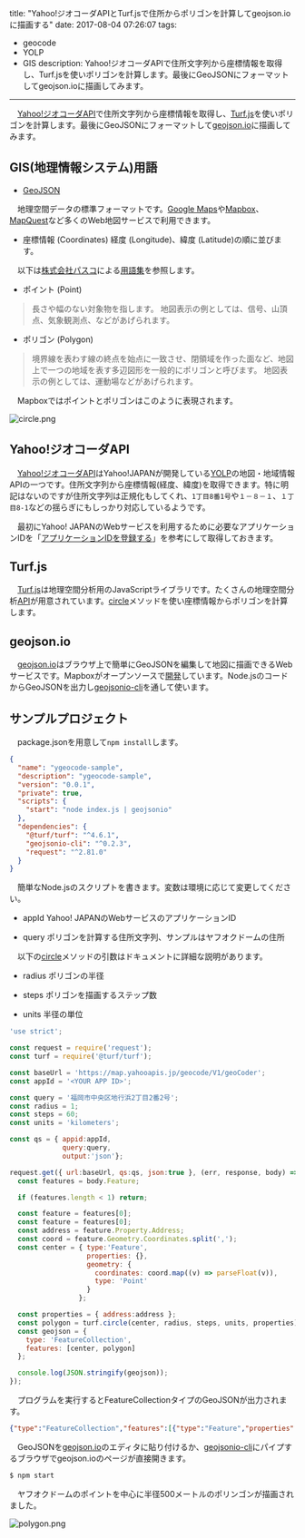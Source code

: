 title: "Yahoo!ジオコーダAPIとTurf.jsで住所からポリゴンを計算してgeojson.ioに描画する"
date: 2017-08-04 07:26:07
tags:
 - geocode
 - YOLP
 - GIS
description: Yahoo!ジオコーダAPIで住所文字列から座標情報を取得し、Turf.jsを使いポリゴンを計算します。最後にGeoJSONにフォーマットしてgeojson.ioに描画してみます。
---

　[Yahoo!ジオコーダAPI](https://developer.yahoo.co.jp/webapi/map/openlocalplatform/v1/geocoder.html)で住所文字列から座標情報を取得し、[Turf.js](http://turfjs.org/)を使いポリゴンを計算します。最後にGeoJSONにフォーマットして[geojson.io](http://geojson.io/)に描画してみます。

<!-- more -->

## GIS(地理情報システム)用語

* [GeoJSON](http://geojson.org/)

　地理空間データの標準フォーマットです。[Google Maps](https://www.google.co.jp/maps)や[Mapbox](https://www.mapbox.com/)、[MapQuest](https://www.mapquest.com/)など多くのWeb地図サービスで利用できます。

* 座標情報 (Coordinates)
経度 (Longitude)、緯度 (Latitude)の順に並びます。

　以下は[株式会社パスコ](http://www.pasco.co.jp/)による[用語集](http://www.pasco.co.jp/recommend/word/word022/)を参照します。

* ポイント (Point)
>長さや幅のない対象物を指します。
地図表示の例としては、信号、山頂点、気象観測点、などがあげられます。


* ポリゴン (Polygon)
>境界線を表わす線の終点を始点に一致させ、閉領域を作った面など、地図上で一つの地域を表す多辺図形を一般的にポリゴンと呼びます。 
地図表示の例としては、運動場などがあげられます。

　Mapboxではポイントとポリゴンはこのように表現されます。

![circle.png](/2017/08/04/yahoo-geocoder-turfjs-polygon/circle.png)

## Yahoo!ジオコーダAPI

　[Yahoo!ジオコーダAPI](https://developer.yahoo.co.jp/webapi/map/openlocalplatform/v1/geocoder.html)はYahoo!JAPANが開発している[YOLP](https://developer.yahoo.co.jp/webapi/map/)の地図・地域情報APIの一つです。住所文字列から座標情報(経度、緯度)を取得できます。特に明記はないのですが住所文字列は正規化もしてくれ、`1丁目8番1号`や`１－８－１`、`１丁目8-1`などの揺らぎにもしっかり対応しているようです。

　最初にYahoo! JAPANのWebサービスを利用するために必要なアプリケーションIDを「[アプリケーションIDを登録する](https://www.yahoo-help.jp/app/answers/detail/p/537/a_id/43398)」を参考にして取得しておきます。

## Turf.js

　[Turf.js](http://turfjs.org/)は地理空間分析用のJavaScriptライブラリです。たくさんの地理空間分析[API](http://turfjs.org/docs/)が用意されています。[circle](http://turfjs.org/docs/#circle)メソッドを使い座標情報からポリゴンを計算します。


## geojson.io

　[geojson.io](http://geojson.io/)はブラウザ上で簡単にGeoJSONを編集して地図に描画できるWebサービスです。Mapboxがオープンソースで[開発](https://github.com/mapbox/geojson.io)しています。Node.jsのコードからGeoJSONを出力し[geojsonio-cli](https://github.com/mapbox/geojsonio-cli)を通して使います。

## サンプルプロジェクト

　package.jsonを用意して`npm install`します。


``` json package.json
{
  "name": "ygeocode-sample",
  "description": "ygeocode-sample",
  "version": "0.0.1",
  "private": true,
  "scripts": {
    "start": "node index.js | geojsonio"
  },
  "dependencies": {
    "@turf/turf": "^4.6.1",
    "geojsonio-cli": "^0.2.3",
    "request": "^2.81.0"
  }
}
```

　簡単なNode.jsのスクリプトを書きます。変数は環境に応じて変更してください。

* appId
Yahoo! JAPANのWebサービスのアプリケーションID

* query
ポリゴンを計算する住所文字列、サンプルはヤフオクドームの住所

　以下の[circle](http://turfjs.org/docs/#circle)メソッドの引数はドキュメントに詳細な説明があります。

* radius
ポリゴンの半径

* steps
ポリゴンを描画するステップ数

* units
半径の単位

``` js index.js
'use strict';

const request = require('request');
const turf = require('@turf/turf');

const baseUrl = 'https://map.yahooapis.jp/geocode/V1/geoCoder';
const appId = '<YOUR APP ID>';

const query = '福岡市中央区地行浜2丁目2番2号';
const radius = 1;
const steps = 60;
const units = 'kilometers';

const qs = { appid:appId,
             query:query,
             output:'json'};

request.get({ url:baseUrl, qs:qs, json:true }, (err, response, body) => {
  const features = body.Feature;

  if (features.length < 1) return;

  const feature = features[0];
  const feature = features[0];
  const address = feature.Property.Address;
  const coord = feature.Geometry.Coordinates.split(',');
  const center = { type:'Feature',
                   properties: {},
                   geometry: {
                     coordinates: coord.map((v) => parseFloat(v)),
                     type: 'Point'
                   }
                 };

  const properties = { address:address };
  const polygon = turf.circle(center, radius, steps, units, properties);
  const geojson = {
    type: 'FeatureCollection',
    features: [center, polygon]
  };

  console.log(JSON.stringify(geojson));
});
```

　プログラムを実行するとFeatureCollectionタイプのGeoJSONが出力されます。

```json
{"type":"FeatureCollection","features":[{"type":"Feature","properties":{},"geometry":{"coordinates":[130.36213488,33.59540143],"type":"Point"}},{"type":"Feature","properties":{"address":"福岡県福岡市中央区地行浜2丁目2-2"},"geometry":{"type":"Polygon","coordinates":[[[130.36213488,33.60439182377266],[130.36326319720803,33.60434256833447],[130.36437914850492,33.60419534184053],[130.36547050363063,33.60395175783102],[130.36652530213368,33.60361448586572],[130.3675319845582,33.603187222240585],[130.3684795192171,33.602674649443514],[130.36935752315605,33.60208238479515],[130.37015637598037,33.60141691884032],[130.3708673252925,33.600685544167646],[130.37148258258514,33.59989627544021],[130.3719954085387,33.59905776151671],[130.37240018679,33.598179190628684],[130.37269248536725,33.5972701896556],[130.37286910512242,33.596340718603905],[130.3729281146359,33.59540096144804],[130.37286887121738,33.59446121453118],[130.37269202777998,33.593531773748936],[130.3723995255192,33.59262282175287],[130.3719945724851,33.59174431640888],[130.3714816082883,33.59090588173187],[130.37086625533385,33.59011670248989],[130.3701552571223,33.5893854236307],[130.36935640429795,33.58872005562991],[130.36847844925842,33.58812788679505],[130.3675310102614,33.58761540348344],[130.36652446608005,33.58718821910479],[130.36546984235983,33.586851012683525],[130.36437869091762,33.58660747765104],[130.363262963303,33.58646028142657],[130.36213488,33.58641103622736],[130.36100679669704,33.58646028142657],[130.3598910690824,33.58660747765104],[130.3587999176402,33.586851012683525],[130.35774529391998,33.58718821910479],[130.35673874973867,33.58761540348344],[130.3557913107416,33.58812788679505],[130.35491335570208,33.58872005562991],[130.35411450287774,33.5893854236307],[130.35340350466618,33.59011670248989],[130.35278815171174,33.59090588173187],[130.35227518751492,33.59174431640888],[130.35187023448083,33.59262282175287],[130.35157773222005,33.593531773748936],[130.35140088878265,33.59446121453118],[130.35134164536413,33.59540096144804],[130.3514006548776,33.596340718603905],[130.35157727463277,33.5972701896556],[130.35186957321002,33.598179190628684],[130.35227435146135,33.59905776151671],[130.35278717741488,33.59989627544021],[130.35340243470753,33.600685544167646],[130.35411338401966,33.60141691884032],[130.35491223684397,33.60208238479515],[130.35579024078297,33.602674649443514],[130.35673777544181,33.603187222240585],[130.35774445786635,33.60361448586572],[130.3587992563694,33.60395175783102],[130.3598906114951,33.60419534184053],[130.361006562792,33.60434256833447],[130.36213488,33.60439182377266]]]}}]}
```

　GeoJSONを[geojson.io](http://geojson.io/)のエディタに貼り付けるか、[geojsonio-cli](https://github.com/mapbox/geojsonio-cli)にパイプするブラウザでgeojson.ioのページが直接開きます。

```bash
$ npm start
```

　ヤフオクドームのポイントを中心に半径500メートルのポリンゴンが描画されました。

![polygon.png](/2017/08/04/yahoo-geocoder-turfjs-polygon/polygon.png)
